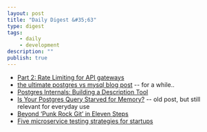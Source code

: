 ```yaml
---
layout: post
title: "Daily Digest &#35;63"
type: digest
tags: 
    - daily
    - development
description: ""
publish: true
---
```


- [Part 2: Rate Limiting for API gateways](https://blog.getambassador.io/rate-limiting-for-api-gateways-892310a2da02?source=jakartadev.org)
- [the ultimate postgres vs mysql blog post](https://di.nmfay.com/postgres-vs-mysql?source=jakartadev.org) -- for a while..
- [Postgres Internals: Building a Description Tool](https://www.dataquest.io/blog/postgres-internals/?source=jakartadev.org)
- [Is Your Postgres Query Starved for Memory?](http://patshaughnessy.net/2016/1/22/is-your-postgres-query-starved-for-memory?source=jakartadev.org) -- old post, but still relevant for everyday use
- [Beyond ‘Punk Rock Git’ in Eleven Steps](https://zwischenzugs.com/2018/05/14/beyond-punk-rock-git-in-eleven-steps/?source=jakartadev.org)
- [Five microservice testing strategies for startups](https://buttercms.com/books/microservices-for-startups/five-microservice-testing-strategies-for-startups?source=jakartadev.org)
